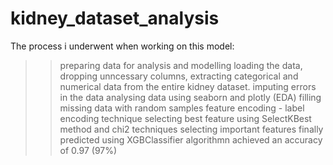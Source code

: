 # kidney_dataset_analysis

The process i underwent when working on this model:

>> preparing data for analysis and modelling
>> loading the data,
>> dropping unncessary columns,
>> extracting categorical and numerical data from the entire kidney dataset.
>> imputing errors in the data
>> analysing data using seaborn and plotly (EDA)
>> filling missing data with random samples
>> feature encoding - label encoding technique
>> selecting best feature using SelectKBest method and chi2 techniques
>> selecting important features
>> finally predicted using XGBClassifier algorithmn achieved an accuracy of 0.97 (97%)
